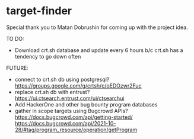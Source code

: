 # target-finder

Special thank you to Matan Dobrushin for coming up with the project idea.

TO DO:
- Download crt.sh database and update every 6 hours b/c crt.sh has a tendency to go down often

FUTURE:
- connect to crt.sh db using postgresql? https://groups.google.com/g/crtsh/c/oEDOzwr2Fuc
- replace crt.sh db with entrust? https://ui.ctsearch.entrust.com/ui/ctsearchui
- Add HackerOne and other bug bounty program databases
- gather in scope targets using Bugcrowd APIs?
    https://docs.bugcrowd.com/api/getting-started/
    https://docs.bugcrowd.com/api/2021-10-28/#tag/program_resource/operation/getProgram
